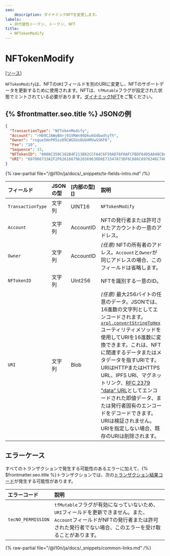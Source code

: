 ```yaml
---
seo:
    description: ダイナミックNFTを変更します。
labels:
  - 非代替性トークン, トークン, NFT
title:
  - NFTokenModify
---
```

# NFTokenModify
[[ソース]](https://github.com/XRPLF/rippled/blob/master/src/xrpld/app/tx/detail/NFTokenModify.cpp "ソース")

`NFTokenModify`は、NFTの`URI`フィールドを別のURIに変更し、NFTのサポートデータを更新するために使用されます。NFTは、`tfMutable`フラグが設定された状態でミントされている必要があります。[ダイナミックNFT](../../../../concepts/tokens/nfts/dynamic-nfts.md)をご覧ください。

## {% $frontmatter.seo.title %} JSONの例


```json
{
  "TransactionType": "NFTokenModify",
  "Account": "rHb9CJAWyB4rj91VRWn96DkukG4bwdtyTh",
  "Owner": "rogue5HnPRSszD9CWGSUz8UGHMVwSSKF6",
  "Fee": "10",
  "Sequence": 33,
  "NFTokenID": "0008C350C182B4F213B82CCFA4C6F59AD76F0AFCFBDF04D5A048C0A300000007",
  "URI": "697066733A2F2F62616679626569636D6E73347A736F6C686C6976346C746D6E356B697062776373637134616C70736D6C6179696970666B73746B736D3472746B652F5665742E706E67"
}
```

{% raw-partial file="/@l10n/ja/docs/_snippets/tx-fields-intro.md" /%}

| フィールド        | JSONの型 | [内部の型][] | 説明               |
|:------------------|:---------|:-------------|:-------------------|
| `TransactionType` | 文字列   | UINT16       | `NFTokenModify`    |
| `Account`         | 文字列   | AccountID    | NFTの発行者または許可されたアカウントの一意のアドレス。 |
| `Owner`           | 文字列   | AccountID    | _(任意)_ NFTの所有者のアドレス。`Account`と`Owner`が同じアドレスの場合、このフィールドは省略します。 |
| `NFTokenID`       | 文字列   | UInt256      | NFTを識別する一意のID。 |
| `URI`             | 文字列   | Blob         | _(任意)_ 最大256バイトの任意のデータ。JSONでは、16進数の文字列としてエンコードされます。[`xrpl.convertStringToHex`](https://js.xrpl.org/modules.html#convertStringToHex)ユーティリティメソッドを使用してURIを16進数に変換できます。これは、NFTに関連するデータまたはメタデータを指すURIです。URIはHTTPまたはHTTPS URL、IPFS URI、マグネットリンク、[RFC 2379 "data" URL](https://datatracker.ietf.org/doc/html/rfc2397)としてエンコードされた即値データ、または発行者固有のエンコードをデコードできます。URIは検証されません。URIを指定しない場合、既存のURIは削除されます。 |

## エラーケース

すべてのトランザクションで発生する可能性のあるエラーに加えて、{% $frontmatter.seo.title %}トランザクションでは、次の[トランザクション結果コード](../transaction-results/index.md)が発生する可能性があります。

| エラーコード       | 説明       |
|:-------------------|:-----------|
| `tecNO_PERMISSION` | `tfMutable`フラグが有効になっていないため、`URI`フィールドを更新できません。また、`Account`フィールドがNFTの発行者または許可された発行者でない場合、このエラーを受け取ることがあります。 |

{% raw-partial file="/@l10n/ja/docs/_snippets/common-links.md" /%}
